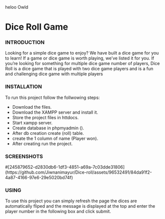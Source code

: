 heloo Owld

<h1>Dice Roll Game</h1>
<h3>INTRODUCTION</h3>
Looking for a simple dice game to enjoy? We have built a dice game for you to learn! If a game
or dice game is worth playing, we’ve listed it for you. If you’re looking for something for
multiple dice game number of players, Dice Roll is a dice game that is played with two dice
game players and is a fun and challenging dice game with multiple players
<h3>INSTALLATION</h3>
To run this project follow the follwowing steps: 
<ul>
  <li>Download the files.</li>
  <li>Download the XAMPP server and install it.</li>
  <li>Store the project files in httdocs.</li>
  <li>Start xampp server.</li>
  <li>Create database in phpmyadmin ().</li>
  <li>After db creation create (roll) table.</li>
  <li>create the 1 column of name (Player won).</li>
  <li>After creating run the project.</li>
</ul>
<h3>SCREENSHOTS</h3>
#[245879652-d2830db6-1df3-4851-a69a-7c03dde31806](https://github.com/Jiwnanimayur/Dice-roll/assets/96532491/84da91f2-4a87-4166-97e6-29e5020bd74f)


<h3>USING </h3>
To use this project you can simply refresh the page the dices are automatically fliped and the message is displayed at the top and enter the player number in the following box and click submit.</li>
